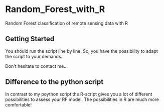 # Random_Forest_with_R
Random Forest classification of remote sensing data with R

## Getting Started
You should run the script line by line.
So, you have the possibility to adapt the script to your demands.

Don't hesitate to contact me...

## Difference to the python script
In contrast to my poython script the R-script gives you a lot of different possibilities to assess your RF model.
The possibilities in R are much more comfortable!
